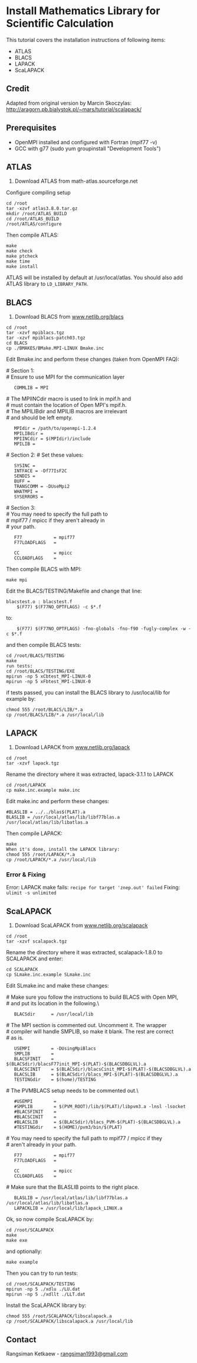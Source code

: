 # Install Mathematics Library for Scientific Calculation

This tutorial covers the installation instructions of following items:

- ATLAS
- BLACS
- LAPACK
- ScaLAPACK

## Credit

Adapted from original version by Marcin Skoczylas: http://aragorn.pb.bialystok.pl/~mars/tutorial/scalapack/

## Prerequisites

- OpenMPI installed and configured with Fortran (mpif77 -v)
- GCC with g77 (sudo yum groupinstall "Development Tools")

## ATLAS

1. Download ATLAS from math-atlas.sourceforge.net

Configure compiling setup

```
cd /root
tar -xzvf atlas3.8.0.tar.gz
mkdir /root/ATLAS_BUILD
cd /root/ATLAS_BUILD
/root/ATLAS/configure
```

Then compile ATLAS:

```
make
make check
make ptcheck
make time
make install
```

ATLAS will be installed by default at /usr/local/atlas. You should also add ATLAS library to `LD_LIBRARY_PATH`.

## BLACS

1. Download BLACS from www.netlib.org/blacs

```
cd /root
tar -xzvf mpiblacs.tgz
tar -xzvf mpiblacs-patch03.tgz
cd BLACS
cp ./BMAKES/BMake.MPI-LINUX Bmake.inc
```

Edit Bmake.inc and perform these changes (taken from OpenMPI FAQ):

\# Section 1: \
\# Ensure to use MPI for the communication layer

```
   COMMLIB = MPI
```

\# The MPIINCdir macro is used to link in mpif.h and\
\# must contain the location of Open MPI's mpif.h.\
\# The MPILIBdir and MPILIB macros are irrelevant \
\# and should be left empty.

```
   MPIdir = /path/to/openmpi-1.2.4
   MPILIBdir =
   MPIINCdir = $(MPIdir)/include
   MPILIB =
```

\# Section 2:
\# Set these values:

```
   SYSINC =
   INTFACE = -Df77IsF2C
   SENDIS =
   BUFF =
   TRANSCOMM = -DUseMpi2
   WHATMPI =
   SYSERRORS =
```

\# Section 3:\
\# You may need to specify the full path to\
\# mpif77 / mpicc if they aren't already in\
\# your path.

```
   F77            = mpif77
   F77LOADFLAGS   = 

   CC             = mpicc
   CCLOADFLAGS    = 
```

Then compile BLACS with MPI:

```
make mpi
```

Edit the BLACS/TESTING/Makefile and change that line:

```
blacstest.o : blacstest.f
	$(F77) $(F77NO_OPTFLAGS) -c $*.f
```

to:

```
	$(F77) $(F77NO_OPTFLAGS) -fno-globals -fno-f90 -fugly-complex -w -c $*.f
```

and then compile BLACS tests:

```
cd /root/BLACS/TESTING
make
run tests:
cd /root/BLACS/TESTING/EXE
mpirun -np 5 xCbtest_MPI-LINUX-0
mpirun -np 5 xFbtest_MPI-LINUX-0
```

if tests passed, you can install the BLACS library to /usr/local/lib for example by:

```
chmod 555 /root/BLACS/LIB/*.a 
cp /root/BLACS/LIB/*.a /usr/local/lib
```

## LAPACK

1. Download LAPACK from www.netlib.org/lapack

```
cd /root
tar -xzvf lapack.tgz
```

Rename the directory where it was extracted, lapack-3.1.1 to LAPACK

```
cd /root/LAPACK
cp make.inc.example make.inc
```

Edit make.inc and perform these changes:

```
#BLASLIB = ../../blas$(PLAT).a
BLASLIB = /usr/local/atlas/lib/libf77blas.a /usr/local/atlas/lib/libatlas.a
```

Then compile LAPACK:

```
make
When it's done, install the LAPACK library:
chmod 555 /root/LAPACK/*.a
cp /root/LAPACK/*.a /usr/local/lib
```

### Error & Fixing

Error: LAPACK make fails: `recipe for target 'znep.out' failed`
Fixing: `ulimit -s unlimited`

## ScaLAPACK

1. Download ScaLAPACK from www.netlib.org/scalapack
   
```
cd /root
tar -xzvf scalapack.tgz
```

Rename the directory where it was extracted, scalapack-1.8.0 to SCALAPACK and enter:

```
cd SCALAPACK
cp SLmake.inc.example SLmake.inc
```

Edit SLmake.inc and make these changes:

\# Make sure you follow the instructions to build BLACS with Open MPI,\
\# and put its location in the following.\

```
   BLACSdir      = /usr/local/lib
```

\# The MPI section is commented out.  Uncomment it. The wrapper\
\# compiler will handle SMPLIB, so make it blank. The rest are correct\
\# as is.

```
   USEMPI        = -DUsingMpiBlacs
   SMPLIB        = 
   BLACSFINIT    = $(BLACSdir)/blacsF77init_MPI-$(PLAT)-$(BLACSDBGLVL).a
   BLACSCINIT    = $(BLACSdir)/blacsCinit_MPI-$(PLAT)-$(BLACSDBGLVL).a
   BLACSLIB      = $(BLACSdir)/blacs_MPI-$(PLAT)-$(BLACSDBGLVL).a
   TESTINGdir    = $(home)/TESTING
```

\# The PVMBLACS setup needs to be commented out.\

```
   #USEMPI        =
   #SMPLIB        = $(PVM_ROOT)/lib/$(PLAT)/libpvm3.a -lnsl -lsocket
   #BLACSFINIT    =
   #BLACSCINIT    =
   #BLACSLIB      = $(BLACSdir)/blacs_PVM-$(PLAT)-$(BLACSDBGLVL).a
   #TESTINGdir    = $(HOME)/pvm3/bin/$(PLAT)
```

\# You may need to specify the full path to mpif77 / mpicc if they\
\# aren't already in your path.

```
   F77            = mpif77
   F77LOADFLAGS   = 

   CC             = mpicc
   CCLOADFLAGS    = 
```

\# Make sure that the BLASLIB points to the right place. 

```
   BLASLIB = /usr/local/atlas/lib/libf77blas.a /usr/local/atlas/lib/libatlas.a
   LAPACKLIB = /usr/local/lib/lapack_LINUX.a
```

Ok, so now compile ScaLAPACK by:

```
cd /root/SCALAPACK
make
make exe
```

and optionally:

```
make example
```

Then you can try to run tests:

```
cd /root/SCALAPACK/TESTING
mpirun -np 5 ./xdlu ./LU.dat
mpirun -np 5 ./xdllt ./LLT.dat
```

Install the ScaLAPACK library by:

```
chmod 555 /root/SCALAPACK/libscalapack.a
cp /root/SCALAPACK/libscalapack.a /usr/local/lib
```

## Contact 

Rangsiman Ketkaew - rangsiman1993@gmail.com

